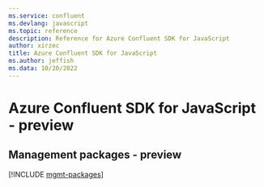 ```yaml
---
ms.service: confluent
ms.devlang: javascript
ms.topic: reference
description: Reference for Azure Confluent SDK for JavaScript
author: xirzec
title: Azure Confluent SDK for JavaScript
ms.author: jeffish
ms.data: 10/20/2022
---
```

# Azure Confluent SDK for JavaScript - preview

## Management packages - preview
[!INCLUDE [mgmt-packages](confluent-mgmt-index.md)]